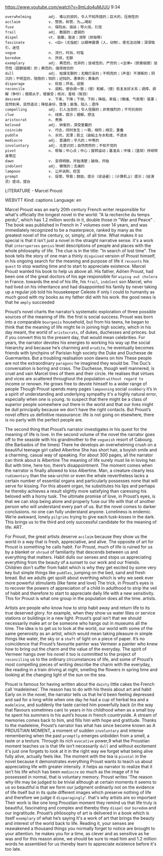 https://www.youtube.com/watch?v=9mLdo4uMJUU
9:34
```  
overwhelming        adj. 难以抗拒的，令人不知所措的；巨大的，压倒性的
acclaim             v. 赞扬，称赞，为……喝彩
fuse                n. 保险丝，熔丝；导火线，引信
frail               adj. 脆弱的；虚弱的      
dispel              vt. 驱散，驱逐；消除（烦恼等）  
fascinate           v. <旧>（尤指蛇）以眼神震慑（人，动物），使无法动弹；深深吸引，迷住
vogue               n. 流行，时尚，时髦    
boredom             n. 厌烦，无聊
exemplary           adj. 典范的，优异的；惩戒性的，严厉的；<法律>（损害赔偿）惩罚性（超额赔偿）的；典范的，值得效仿的  
dull                adj. 枯燥无聊的；无精打采的；不明亮的；（声音）不清晰的；阴沉的；不明显的，隐隐的；钝的；迟钝的，愚笨的；萧条的    
disparage           v. 贬低；抨击，诋毁  
reconcile           v. 调和，使协调一致；（使）和解，（使）恢复友好关系；调停，调解（争吵）；使顺从于，使接受；核对，查核（账目）  
descend             v. 下来，下降；下倾，下斜；降临，来临；（情绪、气氛等）笼罩；突然到来，突然造访；降低身份，堕落；衰落，陷入；遗传
compelling          adj. 引人注目的；令人信服的；非常强烈的；不可抗拒的
clue                n. 线索，提示；理解，想法
aristocrat          n. 贵族  
beloved             adj. 钟爱的，深受爱戴的
coincide            v. 巧合，同时发生；一致，相符；相交，重叠
puddle              n. 水坑，泥潭；胶土（由粘土与水和成，不透水  
mediocre            adj. 普通的；平凡的；中等的
involuntary         adj. 无意识的；自然而然的；不知不觉的
pivot               n. 枢轴；中心点；中心；旋转运动；基准兵；中锋；（篮球）持球转身策应
dawn                v. 变得明朗，开始清楚；破晓，开始
indolent            adj. 懒惰的；无痛的
lampoon             v. 公开讽刺，挖苦  
prompt              v. 促使，导致；鼓励，提示（说话者）；（计算机上）提示；（给演员）提词，提白
```

LITERATURE - Marcel Proust

WEBVTT Kind: captions Language: en 

Marcel Proust was an early 20th century French writer responsible for what's officially the longest novel in the world: "A la recherche du temps perdu", which has 1.2 million words in it, double those in "War and Peace" . The book was published in French in 7 volumes over 14 years, and was immediately recognized to be a masterpiece, ranked by many as the greatest novel of the century, or, simply, of all time. What makes it so special is that it isn’t just a novel in the straight narrative sense. it's a work that `intersperses` `genius` level descriptions of people and places with the whole philosophy of life. The clue is in the title: "In search of lost time". The book tells the story of one man a thinly `disguised` version of Proust himself, in his ongoing search for the meaning and purpose of life it `recounts` his `quest` to stop wasting time and to start to appreciate existence. Marcel Proust wanted his book to help us above all. His father, Adrien Proust, had been one of the great doctors of his age responsible for `wiping out cholera` in France. towards the end of his life, his `frail`, `indolent` son Marcel, who had lived on his inheritance and had disappointed his family by never taking up a regular job told his housekeeper Celeste if only I could to humanity as much good with my books as my father did with his work. the good news is that he `amply` succeeded 

Proust’s novel charts the narrator’s systematic exploration of three possible sources of the meaning of life. the first is social success. Proust was born into a comparable `bourgeois` household, but from his teens, he began to think that the meaning of life might lie in joining high society, which in his day meant, the world of `aristocrats`, of dukes, duchesses and princes. but if you convert this to the present day, that would mean celebrities. For years, the narrator devotes his energies to working his way up the social hierarchy and because he’s charming and `erudite`, he eventually becomes friends with lynchpins of Parisian high society the Duke and Duchesse de Guermantes. But a troubling realisation soon dawns on him These people are not the extraordinary `paragons` he imagined they would be. The Duc’s conversation is boring and crass. The Duchesse, though well mannered, is cruel and vain Marcel tires of them and their circle. He realises that virtues and vices are scattered throughout the population `without regard to` income or renown. He grows free to devote himself to a wider range of people Though Proust spends many pages `lampooning` social `snobbery` it’s in a spirit of understanding and underlying sympathy it's a highly natural error, especially when one is young. to suspect that there might be a class of superior people somewhere out there in the world and that our lives might be dull principally because we don't have the right contacts. But Proust’s novel offers us definitive reassurance: life is not going on elsewhere, there is no party with the perfect people are. 

The second thing that Proust’s narrator investigates in his quest for the meaning of life is love. In the second volume of the novel the narrator goes off to the seaside with his grandmother to the `vogueish` resort of Cabourg. (the Barbados of the times) There he develops an overwhelming crush on a beautiful teenage girl called Albertine She has short hair, a boyish smile and a charming, casual way of speaking. For about 300 pages, all the narrator can think about is Albertine The meaning of life surely must lie in loving her. But with time, here too, there’s disappointment. The moment comes when the narrator is finally allowed to kiss Albertine. Man, a creature clearly less `rudimentary` than the sea-urchin or even the whale nevertheless lacks a certain number of essential organs and particularly possesses none that will serve for kissing. For this absent organ, he substitutes his lips and perhaps he thereby achieves a result slightly more satisfying than caressing his beloved with a horny tusk. The ultimate promise of love, in Proust’s eyes, is that we can stop being alone and properly fuse our life with that of another person who will understand every part of us. But the novel comes to darker conclusions. no one can fully understand anyone. Loneliness is endemic. We’re awkward, lonely `pilgrims` trying to give each tusk-kisses in the dark. This brings us to the third and only successful candidate for the meaning of life: ART. 

For Proust, the great artists deserve `acclaim` because they show us the world in a way that is fresh, appreciative, and alive. The opposite of art for Proust is something he calls habit. For Proust, much of life is ruined for us by a blanket or `shroud` of familiarity that descends between us and everything that matters. Habit dulls our senses and stops us appreciating everything from the beauty of a sunset to our work and our friends. Children don’t suffer from habit which is why they get excited by some very key but simple things like `puddles`, jumping on the bed, sand and fresh bread. But we adults get spoilt about everthing which is why we seek ever more powerful stimulants (like fame and love) The trick, in Proust’s eyes is to recover the powers of appreciation of a child in adulthood to strip the veil of habit and therefore to start to appreciate daily life with a new sensitivity. This for Proust is what one group in the population does all the time. artists. 

Artists are people who know how to strip habit away and return life to its true deserved glory. for example, when they show us water lilies or service stations or buildings in a new light. Proust’s goal isn’t that we should necessarily make art or be someone who hangs out in museums all the time. The idea is to get us to look at the world, our world with some of the same generosity as an artist, which would mean taking pleasure in simple things like water, the sky or a `shaft` of light on a piece of paper. It’s no coincidence that Proust’s favourite painter was Vermeer a painter who knew how to bring out the charm and the value of the everyday. The spirit of Vermeer hangs over his novel it too is committed to the project of `reconciling` us to the ordinary circumstances of life, and some of Proust’s most compelling pieces of writing describe the charm with the everyday, like reading in a train driving at night, smelling the flowers in spring time and looking at the changing light of the sun on the sea. 

Proust is famous for having written about the `dainty` little cakes the French call ‘madeleines’. The reason has to do with his thesis about art and habit Early on in the novel, the narrator tells us that he'd been feeling depressed and sad for a long while when one day he had a cup of herbal tea and a `madeleine`, and suddenly the taste carried him powerfully back (in the way that flavours sometimes can) to years in his childhood when as a small boy he spent his summers in his aunt’s house in french countryside. A stream of memories comes back to him, and fills him with hope and gratitude. Thanks to the madeleine, Proust’s narrator has what has since become known as A PROUSTIAN MOMENT, a moment of sudden `involuntary` and intense remembering when the past `promptly` emerges unbidden from a smell, a taste or a texture. Through its rich `evocative` power,9 what the Proustian moment teaches us is that life isn’t necessarily `dull` and without excitement it's just one forgets to look at it in the right way we forget what being alive fully alive, actually feels like. The moment with the tea is `pivotal` in the novel because it demonstrates everything Proust wants to teach us about appreciating life with greater intensity. it helps as narrator to realize that it isn’t his life which has been `mediocre` so much as the image of it he possessed in normal, that is voluntary memory. Proust writes 'The reason why life may be judged to be trivial although at certain moments it seems to us so beautiful is that we form our judgment ordinarily not on the evidence of life itself but in its quite different images which preserve nothing of life and therefore we judge it `disparagingly`'. that's why artists are so important Their work is like one long Proustian moment they remind us that life truly is beautiful, fascinating and complex and thereby they `dispel` our `boredom` and our ingratitude. Proust’s philosophy of art is delivered in a book which is itself `exemplary` of what he’s saying It's a work of art that brings the beauty and interest of the world back to life. Reading it, your senses are reawakened a thousand things you normally forget to notice are brought to your attention. he makes you for a time, as clever and as sensitive as he was and for this reason alone, we should be sure to read him and 1.2 million words he assembled for us thereby learn to appreciate existence before it's too late. 